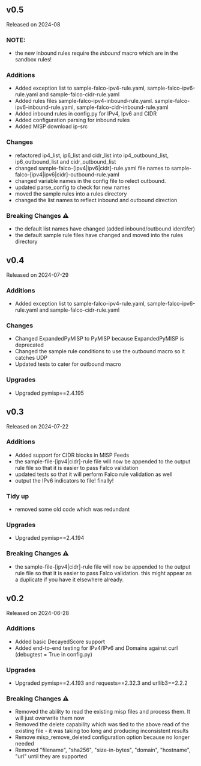 ## v0.5

Released on 2024-08

### NOTE:
* the new inbound rules require the *inbound* macro which are in the sandbox rules!

### Additions
* Added exception list to sample-falco-ipv4-rule.yaml, sample-falco-ipv6-rule.yaml and sample-falco-cidr-rule.yaml
* Added rules files sample-falco-ipv4-inbound-rule.yaml. sample-falco-ipv6-inbound-rule.yaml, sample-falco-cidr-inbound-rule.yaml
* Added inbound rules in config.py for IPv4, Ipv6 and CIDR 
* Added configuration parsing for inbound rules
* Added MISP download ip-src

### Changes
* refactored ip4_list, ip6_list and cidr_list into ip4_outbound_list, ip6_outbound_list and cidr_outbound_list
* changed sample-falco-[ipv4|ipv6|cidr]-rule.yaml file names to sample-falco-[ipv4|ipv6|cidr]-outbound-rule.yaml
* changed variable names in the config file to relect outbound.
* updated parse_config to check for new names
* moved the sample rules into a rules directory
* changed the list names to reflect inbound and outbound direction

### Breaking Changes :warning:
* the default list names have changed (added inbound/outbound identifer)
* the default sample rule files have changed and moved into the rules directory





## v0.4

Released on 2024-07-29

### Additions
* Added exception list to sample-falco-ipv4-rule.yaml, sample-falco-ipv6-rule.yaml and sample-falco-cidr-rule.yaml

### Changes
* Changed ExpandedPyMISP to PyMISP because ExpandedPyMISP is deprecated
* Changed the sample rule conditions to use the outbound macro so it catches UDP
* Updated tests to cater for outbound macro

### Upgrades
* Upgraded pymisp==2.4.195

## v0.3

Released on 2024-07-22

### Additions
* Added support for CIDR blocks in MISP Feeds
* the sample-file-[ipv4|cidr]-rule file will now be appended to the output rule file so that it is easier to pass Falco validation
* updated tests so that it will perform Falco rule validation as well
* output the IPv6 indicators to file!  finally!

### Tidy up
* removed some old code which was redundant

### Upgrades
* Upgraded pymisp==2.4.194

### Breaking Changes :warning:
* the sample-file-[ipv4|cidr]-rule file will now be appended to the output rule file so that it is easier to pass Falco validation.  this might appear as a duplicate if you have it elsewhere already.

## v0.2

Released on 2024-06-28

### Additions
* Added basic DecayedScore support
* Added end-to-end testing for IPv4/IPv6 and Domains against curl (debugtest = True in config.py)

### Upgrades
* Upgraded pymisp==2.4.193 and requests==2.32.3 and urllib3==2.2.2

### Breaking Changes :warning:
* Removed the ability to read the existing misp files and process them.  It will just overwrite them now
* Removed the delete capability which was tied to the above read of the existing file - it was taking too long and producing inconsistent results
* Remove misp_remove_deleted configuration option because no longer needed
* Removed "filename", "sha256", "size-in-bytes", "domain", "hostname", "url" until they are supported
